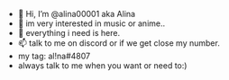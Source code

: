 - 👋 Hi, I’m @alina00001 aka Alina
- 👀 im very interested in music or anime..
- 💞️ everything i need is here.
- 📫 talk to me on discord or if we get close my number.
- my tag: al!na#4807
- always talk to me when you want or need to:)

<!---
alina00001/alina00001 is a ✨ special ✨ repository because its `README.md` (this file) appears on your GitHub profile.
You can click the Preview link to take a look at your changes.
--->
